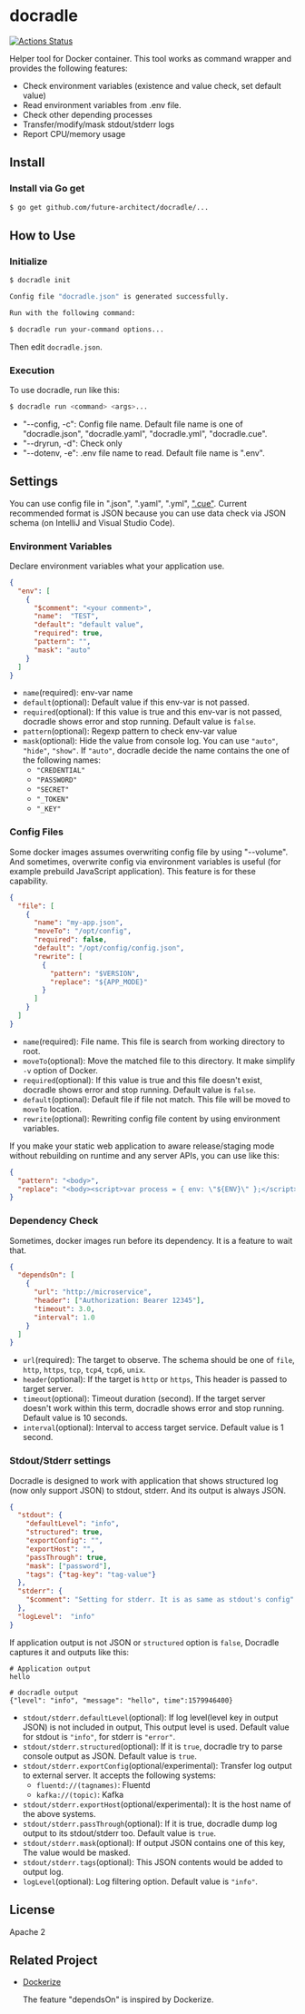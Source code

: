 # docradle

[![Actions Status](https://github.com/future-architect/docradle/workflows/test/badge.svg)](https://github.com/future-architect/docradle/actions)

Helper tool for Docker container. This tool works as command wrapper and provides the following features:

* Check environment variables (existence and value check, set default value)
* Read environment variables from .env file.
* Check other depending processes
* Transfer/modify/mask stdout/stderr logs
* Report CPU/memory usage

## Install

### Install via Go get

```sh
$ go get github.com/future-architect/docradle/...
```

## How to Use

### Initialize

```sh
$ docradle init

Config file "docradle.json" is generated successfully.

Run with the following command:

$ docradle run your-command options...
```

Then edit `docradle.json`. 

### Execution

To use docradle, run like this:

```sh
$ docradle run <command> <args>...
```

* "--config, -c": Config file name. Default file name is one of "docradle.json", "docradle.yaml", "docradle.yml", "docradle.cue".
* "--dryrun, -d": Check only
* "--dotenv, -e": .env file name to read. Default file name is ".env".

## Settings

You can use config file in ".json", ".yaml", ".yml", [".cue"](https://cuelang.org/).
Current recommended format is JSON because you can use data check via JSON schema (on IntelliJ and Visual Studio Code).

### Environment Variables

Declare environment variables what your application use.

```json
{
  "env": [
    {
      "$comment": "<your comment>",
      "name":  "TEST",
      "default": "default value",
      "required": true,
      "pattern": "",
      "mask": "auto"
    }
  ]
}
```

* `name`(required): env-var name
* `default`(optional): Default value if this env-var is not passed.
* `required`(optional): If this value is true and this env-var is not passed, docradle shows error and stop running. Default value is `false`.
* `pattern`(optional): Regexp pattern to check env-var value
* `mask`(optional): Hide the value from console log. You can use `"auto"`, `"hide"`, `"show"`. If `"auto"`, docradle decide the name contains the one of the following names:
  * `"CREDENTIAL"`
  * `"PASSWORD"`
  * `"SECRET"`
  * `"_TOKEN"`
  * `"_KEY"`

### Config Files

Some docker images assumes overwriting config file by using "--volume".
And sometimes, overwrite config via environment variables is useful (for example prebuild JavaScript application).
This feature is for these capability.

```json
{
  "file": [
    {
      "name": "my-app.json",
      "moveTo": "/opt/config",
      "required": false,
      "default": "/opt/config/config.json",
      "rewrite": [
        {
          "pattern": "$VERSION",
          "replace": "${APP_MODE}"
        }
      ]
    }
  ]
}
```

* `name`(required): File name. This file is search from working directory to root.
* `moveTo`(optional): Move the matched file to this directory. It make simplify `-v` option of Docker.
* `required`(optional): If this value is true and this file doesn't exist, docradle shows error and stop running. Default value is `false`.
* `default`(optional): Default file if file not match. This file will be moved to `moveTo` location.
* `rewrite`(optional): Rewriting config file content by using environment variables.

If you make your static web application to aware release/staging mode without rebuilding on runtime and any server APIs, you can use like this:

```json
{
  "pattern": "<body>",
  "replace": "<body><script>var process = { env: \"${ENV}\" };</script>"
}
```

### Dependency Check

Sometimes, docker images run before its dependency. It is a feature to wait that.

```json
{
  "dependsOn": [
    {
      "url": "http://microservice",
      "header": ["Authorization: Bearer 12345"],
      "timeout": 3.0,
      "interval": 1.0
    }
  ]
}
```

* `url`(required): The target to observe. The schema should be one of `file`, `http`, `https`, `tcp`, `tcp4`, `tcp6`, `unix`.
* `header`(optional): If the target is `http` or `https`, This header is passed to target server.
* `timeout`(optional): Timeout duration (second). If the target server doesn't work within this term, docradle shows error and stop running. Default value is 10 seconds.
* `interval`(optional): Interval to access target service. Default value is 1 second.

### Stdout/Stderr settings

Docradle is designed to work with application that shows structured log (now only support JSON) to stdout, stderr. And its output is always JSON.

```json
{
  "stdout": {
    "defaultLevel": "info",
    "structured": true,
    "exportConfig": "",
    "exportHost": "",
    "passThrough": true,
    "mask": ["password"],
    "tags": {"tag-key": "tag-value"}
  },
  "stderr": {
    "$comment": "Setting for stderr. It is as same as stdout's config"
  },
  "logLevel":  "info"
}
```

If application output is not JSON or `structured` option is `false`, Docradle captures it and outputs like this:

```text
# Application output
hello

# docradle output
{"level": "info", "message": "hello", time":1579946400}
```

* `stdout/stderr.defaultLevel`(optional): If log level(level key in output JSON) is not included in output, This output level is used. Default value for stdout is `"info"`, for stderr is `"error"`.
* `stdout/stderr.structured`(optional): If it is `true`, docradle try to parse console output as JSON. Default value is `true`.
* `stdout/stderr.exportConfig`(optional/experimental): Transfer log output to external server. It accepts the following systems:
  * `fluentd://(tagnames)`: Fluentd
  * `kafka://(topic)`: Kafka
* `stdout/stderr.exportHost`(optional/experimental): It is the host name of the above systems.
* `stdout/stderr.passThrough`(optional): If it is true, docradle dump log output to its stdout/stderr too. Default value is `true`.
* `stdout/stderr.mask`(optional): If output JSON contains one of this key, The value would be masked.
* `stdout/stderr.tags`(optional): This JSON contents would be added to output log.
* `logLevel`(optional): Log filtering option. Default value is `"info"`.

## License

Apache 2

## Related Project

- [Dockerize](https://github.com/jwilder/dockerize)

  The feature "dependsOn" is inspired by Dockerize.
